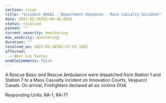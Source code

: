```yaml
---
section: issue
title: "Incident #0161 - Department Response - Mass Casualty Incident"
date: 2021-02-26T01:44:46.816Z
status: resolved
pinned: ""
current_severity: monitoring
max_severity: monitoring
duration: ""
resolved_on: 2021-02-26T01:47:55.185Z
affected:
  - West Los Santos
enableComments: false
---
```

A Rescue Basic and Rescue Ambulance were dispatched from Station 1 and Station 7 to a Mass Casualty incident on Innovation Courts, Vespucci Canals. On arrival, Firefighters declared all six victims DOA.

Responding Units: RA-1, RA-71